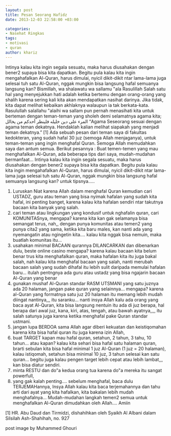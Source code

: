 ```yaml
---
layout: post
title: Pesan Seorang Hafidz
date: 2013-12-03 22:58:00 +03:00

categories:
- Nasehat Ringkas
tags:
- motivasi
- quran
author: khariz
---
```

Intinya kalau kita ingin segala sesuatu, maka harus diusahakan dengan bener2 supaya bisa kita dapatkan. Begitu pula kalau kita ingin mengahafalkan Al-Quran, harus dimulai, nyicil dikit-dikit ntar lama-lama juga selesai tuh satu Al-Quran, nggak mungkin bisa langsung hafal semuanya langsung kan?
Bismillah, wa shalawatu wa sallamu "ala Rasulillah
Salah satu hal yang menyejukkan hati adalah ketika bertemu dengan orang-orang yang shalih karena sering kali kita akan mendapatkan nasihat darinya. Jika tidak, kita dapat melihat kebaikan akhlaknya walaupun ia tak berkata-kata. Rasulullah salallahu "alaihi wa sallam pun pernah menasihati kita untuk berteman dengan teman-teman yang sholeh demi selamatnya agama kita;
المرء على دين خليله فلينظر أحدكم من يخالل
“Agama Seseorang sesuai dengan agama teman dekatnya. Hendaklah kalian melihat siapakah yang menjadi teman dekatnya.” [1]
Ada sebuah pesan dari teman saya di fakultas kedokteran, yang sudah hafal 30 juz (semoga Allah menjaganya), untuk teman-teman yang ingin menghafal Quran. Semoga Allah memudahkan saya dan antum semua. Berikut pesannya :
Buat temen-temen yang mau menghafalkan Al-Quran, ada beberapa tips dari saya, mudah-mudahan bermanfaat...
Intinya kalau kita ingin segala sesuatu, maka harus diusahakan dengan bener2 supaya bisa kita dapatkan. Begitu pula kalau kita ingin mengahafalkan Al-Quran, harus dimulai, nyicil dikit-dikit ntar lama-lama juga selesai tuh satu Al-Quran, nggak mungkin bisa langsung hafal semuanya langsung kan?
untuk tipsnya.....

1. Luruskan Niat karena Allah dalam menghafal Quran kemudian cari USTADZ, guru atau teman yang bisa nyimak hafalan yang sudah kita hafal, ini penting banget, karena kalau kita hafalan sendiri ntar takutnya bacaan kita banyak yang salah.
2. cari teman atau lingkungan yang kondusif untuk nghafalin quran, cari KOMUNITASnya, mengapa? karena kita kan gak selamanya bisa semangat terus, nah,, dengan punya komunitas atau temen2 yang punya cita2 yang sama, ketika kita baru males, kan nanti ada yang nyemangatin atau ngingetin kita.... kalau kita nggak bisa nemuin, maka buatlah komunitas itu...
3. usahakan minimal BACAAN qurannya DILANCARKAN dan dibenarkan dulu, beste online casino  mengapa? karena kalau bacaan kita belum benar trus kita menghafalkan quran, maka hafalan kita itu juga bakal salah, nah kalau kita menghafal bacaan yang salah, nanti merubah bacaan salah yang sudah dihafal itu lebih sulit daripada memulai hafalan baru... itulah pentngnya ada guru atau ustadz yang bisa ngajarin bacaan Al-Quran yang benar
4. gunakan mushaf Al-Quran standar RASM UTSMANI yang satu juznya ada 20 halaman, jangan pake quran yang selainnya... mengapa? karena al-Quran yang formatnya satu juz 20 halaman itu memang lebih mudah diingat nantinya,,, itu saranku... nanti insya Allah kalu ada orang yang baca ayat Al-Quran, kita bisa langsung nentuin itu ada di juz berapa, hal berapa dari awal juz, kana, kiri, atas, tengah, atau bawah ayatnya,,,, itu salah satunya juga karena ketika menghafal pake Quran standar ustmani.
5. jangan lupa BERDOA sama Allah agar diberi kekuatan dan keistiqomahan karena kita bisa hafal quran itu juga karena izin Allah,
6. buat TARGET kapan mau hafal quran, setahun, 2 tahun, 3 tahu, 10 tahun... atau kapan? kalau kita sehari bisa hafal satu halaman quran, brarti sebulan kita bisa hafal minimal 1 juz Al-Quran (1 juz = 20 halaman), kalau istiqomah, setahun bisa minimal 10 juz, 3 tahun selesai kan satu quran... begitu juga kalau pengen target lebih cepat atau lebih lambat,,, kan bisa diatur sendiri.
7. minta RESTU dan do"a kedua orang tua karena do"a mereka itu sangat powerfull,
8. yang gak kalah penting.... sebelum menghafal, baca dulu TERJEMAHannya, Insya Allah kalau kita baca terjemahannya dan tahu arti dari ayat yang kita hafalkan, kita bakalan lebih mudah menghafalnya...
Mudah-mudahan langkah temen2 semua untuk menghafalkan Al-Quran dimudahkan oleh Allah.... Amiin

[1] HR. Abu Daud dan Tirmidzi, dishahihkan oleh Syaikh Al Albani dalam Silsilah Ash-Shahihah, no. 927 

post image by Muhammed Ghouri
&nbsp;
